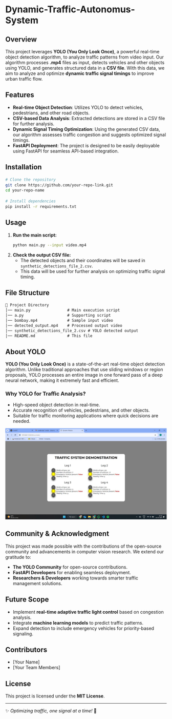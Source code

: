 # Dynamic-Traffic-Autonomus-System

## Overview
This project leverages **YOLO (You Only Look Once)**, a powerful real-time object detection algorithm, to analyze traffic patterns from video input. Our algorithm processes **.mp4** files as input, detects vehicles and other objects using YOLO, and generates structured data in a **CSV file**. With this data, we aim to analyze and optimize **dynamic traffic signal timings** to improve urban traffic flow.

## Features
- **Real-time Object Detection**: Utilizes YOLO to detect vehicles, pedestrians, and other road objects.
- **CSV-based Data Analysis**: Extracted detections are stored in a CSV file for further analysis.
- **Dynamic Signal Timing Optimization**: Using the generated CSV data, our algorithm assesses traffic congestion and suggests optimized signal timings.
- **FastAPI Deployment**: The project is designed to be easily deployable using FastAPI for seamless API-based integration.

## Installation
```bash
# Clone the repository
git clone https://github.com/your-repo-link.git
cd your-repo-name

# Install dependencies
pip install -r requirements.txt
```

## Usage
1. **Run the main script:**
   ```bash
   python main.py --input video.mp4
   ```
2. **Check the output CSV file:**
   - The detected objects and their coordinates will be saved in `synthetic_detections_file_2.csv`.
   - This data will be used for further analysis on optimizing traffic signal timing.

## File Structure
```
📂 Project Directory
│── main.py                # Main execution script
│── a.py                   # Supporting script
│── bombay.mp4             # Sample input video
│── detected_output.mp4    # Processed output video
│── synthetic_detections_file_2.csv # YOLO detected output
│── README.md              # This file
```

## About YOLO
**YOLO (You Only Look Once)** is a state-of-the-art real-time object detection algorithm. Unlike traditional approaches that use sliding windows or region proposals, YOLO processes an entire image in one forward pass of a deep neural network, making it extremely fast and efficient.

### Why YOLO for Traffic Analysis?
- High-speed object detection in real-time.
- Accurate recognition of vehicles, pedestrians, and other objects.
- Suitable for traffic monitoring applications where quick decisions are needed.

![Traffic Analysis](WhatsApp%20Image%202024-12-11%20at%2007.44.51.jpeg)


## Community & Acknowledgment
This project was made possible with the contributions of the open-source community and advancements in computer vision research. We extend our gratitude to:
- **The YOLO Community** for open-source contributions.
- **FastAPI Developers** for enabling seamless deployment.
- **Researchers & Developers** working towards smarter traffic management solutions.

## Future Scope
- Implement **real-time adaptive traffic light control** based on congestion analysis.
- Integrate **machine learning models** to predict traffic patterns.
- Expand detection to include emergency vehicles for priority-based signaling.

## Contributors
- [Your Name]
- [Your Team Members]

## License
This project is licensed under the **MIT License**.

---
✨ *Optimizing traffic, one signal at a time!* 🚦

